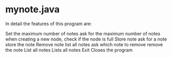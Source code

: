 # mynote.java
 In detail the features of this program are:

Set the maximum number of notes
ask for the maximum number of notes
when creating a new node, check if the node is full
Store note
ask for a note
store the note
Remove note
list all notes
ask which note to remove
remove the note
List all notes
Lists all notes
Exit
Closes the program

